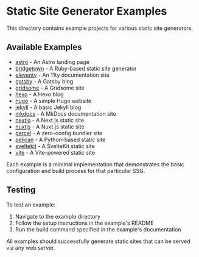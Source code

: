 # Static Site Generator Examples

This directory contains example projects for various static site generators.

## Available Examples

- [astro](/astro) - An Astro landing page
- [bridgetown](/bridgetown) - A Ruby-based static site generator
- [eleventy](/eleventy) - An 11ty documentation site
- [gatsby](/gatsby) - A Gatsby blog
- [gridsome](/gridsome) - A Gridsome site
- [hexo](/hexo) - A Hexo blog
- [hugo](/hugo) - A simple Hugo website
- [jekyll](/jekyll) - A basic Jekyll blog
- [mkdocs](/mkdocs) - A MkDocs documentation site
- [nextjs](/nextjs) - A Next.js static site
- [nuxtjs](/nuxtjs) - A Nuxt.js static site
- [parcel](/parcel) - A zero-config bundler site
- [pelican](/pelican) - A Python-based static site
- [sveltekit](/sveltekit) - A SvelteKit static site
- [vite](/vite) - A Vite-powered static site

Each example is a minimal implementation that demonstrates the basic configuration and build process for that particular SSG.

## Testing

To test an example:

1. Navigate to the example directory
2. Follow the setup instructions in the example's README
3. Run the build command specified in the example's documentation

All examples should successfully generate static sites that can be served via any web server.
